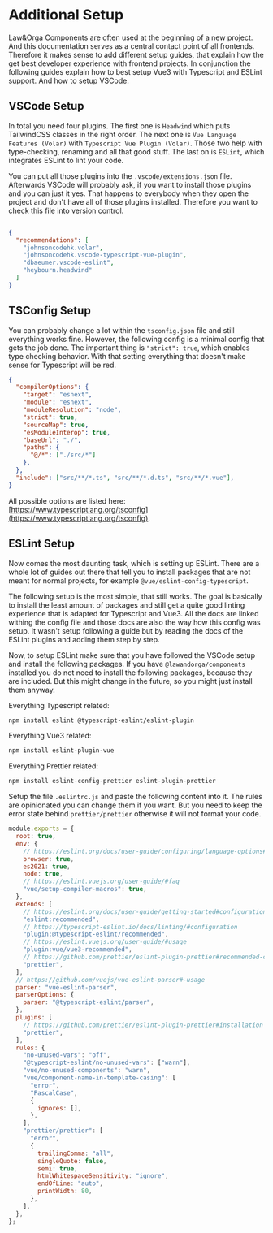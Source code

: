 # Additional Setup

Law&Orga Components are often used at the beginning of a new project. And this documentation serves as a central contact point of all frontends. Therefore it makes sense to add different setup guides, that explain how the get best developer experience with frontend projects. In conjunction the following guides explain how to best setup Vue3 with Typescript and ESLint support. And how to setup VSCode.

## VSCode Setup

In total you need four plugins. The first one is `Headwind` which puts TailwindCSS classes in the right order. The next one is `Vue Language Features (Volar)` with `Typescript Vue Plugin (Volar)`. Those two help with type-checking, renaming and all that good stuff. The last on is `ESLint`, which integrates ESLint to lint your code.

You can put all those plugins into the `.vscode/extensions.json` file. Afterwards VSCode will probably ask, if you want to install those plugins and you can just it yes. That happens to everybody when they open the project and don't have all of those plugins installed. Therefore you want to check this file into version control.

```json

{
  "recommendations": [
    "johnsoncodehk.volar", 
    "johnsoncodehk.vscode-typescript-vue-plugin", 
    "dbaeumer.vscode-eslint", 
    "heybourn.headwind"
  ]
}

```

## TSConfig Setup

You can probably change a lot within the `tsconfig.json` file and still everything works fine. However, the following config is a minimal config that gets the job done. The important thing is `"strict": true`, which enables type checking behavior. With that setting everything that doesn't make sense for Typescript will be red.

```json
{
  "compilerOptions": {
    "target": "esnext",
    "module": "esnext",
    "moduleResolution": "node",
    "strict": true,
    "sourceMap": true,
    "esModuleInterop": true,
    "baseUrl": "./",
    "paths": {
      "@/*": ["./src/*"]
    },
  },
  "include": ["src/**/*.ts", "src/**/*.d.ts", "src/**/*.vue"],
}
```

All possible options are listed here: [https://www.typescriptlang.org/tsconfig](https://www.typescriptlang.org/tsconfig).

## ESLint Setup

Now comes the most daunting task, which is setting up ESLint. There are a whole lot of guides out there that tell you to install packages that are not meant for normal projects, for example `@vue/eslint-config-typescript`. 

The following setup is the most simple, that still works. The goal is basically to install the least amount of packages and still get a quite good linting experience that is adapted for Typescript and Vue3. All the docs are linked withing the config file and those docs are also the way how this config was setup. It wasn't setup following a guide but by reading the docs of the ESLint plugins and adding them step by step.

Now, to setup ESLint make sure that you have followed the VSCode setup and install the following packages. If you have `@lawandorga/components` installed you do not need to install the following packages, because they are included. But this might change in the future, so you might just install them anyway.

Everything Typescript related:
``` bash
npm install eslint @typescript-eslint/eslint-plugin
```

Everything Vue3 related:
``` bash
npm install eslint-plugin-vue
```

Everything Prettier related:
``` bash
npm install eslint-config-prettier eslint-plugin-prettier
```

Setup the file `.eslintrc.js` and paste the following content into it. The rules are opinionated you can change them if you want. But you need to keep the error state behind `prettier/prettier` otherwise it will not format your code. 

``` js
module.exports = {
  root: true,
  env: {
    // https://eslint.org/docs/user-guide/configuring/language-options#specifying-environments
    browser: true,
    es2021: true,
    node: true,
    // https://eslint.vuejs.org/user-guide/#faq
    "vue/setup-compiler-macros": true,
  },
  extends: [
    // https://eslint.org/docs/user-guide/getting-started#configuration
    "eslint:recommended",
    // https://typescript-eslint.io/docs/linting/#configuration
    "plugin:@typescript-eslint/recommended",
    // https://eslint.vuejs.org/user-guide/#usage
    "plugin:vue/vue3-recommended",
    // https://github.com/prettier/eslint-plugin-prettier#recommended-configuration or https://github.com/prettier/eslint-config-prettier#installation
    "prettier",
  ],
  // https://github.com/vuejs/vue-eslint-parser#-usage
  parser: "vue-eslint-parser",
  parserOptions: {
    parser: "@typescript-eslint/parser",
  },
  plugins: [
    // https://github.com/prettier/eslint-plugin-prettier#installation
    "prettier",
  ],
  rules: {
    "no-unused-vars": "off",
    "@typescript-eslint/no-unused-vars": ["warn"],
    "vue/no-unused-components": "warn",
    "vue/component-name-in-template-casing": [
      "error",
      "PascalCase",
      {
        ignores: [],
      },
    ],
    "prettier/prettier": [
      "error",
      {
        trailingComma: "all",
        singleQuote: false,
        semi: true,
        htmlWhitespaceSensitivity: "ignore",
        endOfLine: "auto",
        printWidth: 80,
      },
    ],
  },
};
```